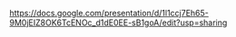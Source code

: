 https://docs.google.com/presentation/d/1l1ccj7Eh65-9M0jEIZ8OK6TcENOc_d1dE0EE-sB1goA/edit?usp=sharing

